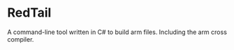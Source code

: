 RedTail
=======

A command-line tool written in C# to build arm files.  Including the arm cross compiler.